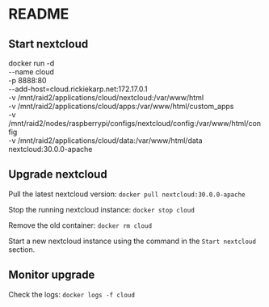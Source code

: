 # README #

## Start nextcloud
docker run -d \
    --name cloud \
    -p 8888:80 \
    --add-host=cloud.rickiekarp.net:172.17.0.1 \
    -v /mnt/raid2/applications/cloud/nextcloud:/var/www/html \
    -v /mnt/raid2/applications/cloud/apps:/var/www/html/custom_apps \
    -v /mnt/raid2/nodes/raspberrypi/configs/nextcloud/config:/var/www/html/config \
    -v /mnt/raid2/applications/cloud/data:/var/www/html/data \
    nextcloud:30.0.0-apache

## Upgrade nextcloud

Pull the latest nextcloud version:
`docker pull nextcloud:30.0.0-apache`

Stop the running nextcloud instance:
`docker stop cloud`

Remove the old container:
`docker rm cloud`

Start a new nextcloud instance using the command in the `Start nextcloud` section.

## Monitor upgrade

Check the logs:
`docker logs -f cloud`